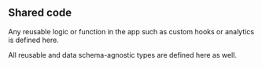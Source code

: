 ## Shared code

Any reusable logic or function in the app such as custom hooks or analytics is defined here.

All reusable and data schema-agnostic types are defined here as well.
